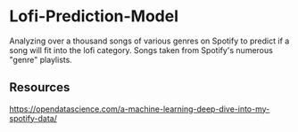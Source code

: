 # Lofi-Prediction-Model
Analyzing over a thousand songs of various genres on Spotify to predict if a song will fit into the lofi category. Songs taken from Spotify's numerous "genre" playlists.

## Resources
https://opendatascience.com/a-machine-learning-deep-dive-into-my-spotify-data/
